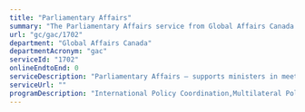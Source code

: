 ```yaml
---
title: "Parliamentary Affairs"
summary: "The Parliamentary Affairs service from Global Affairs Canada is not available end-to-end online, according to the GC Service Inventory."
url: "gc/gac/1702"
department: "Global Affairs Canada"
departmentAcronym: "gac"
serviceId: "1702"
onlineEndtoEnd: 0
serviceDescription: "Parliamentary Affairs – supports ministers in meeting their duties and statutory obligations to Parliament"
serviceUrl: ""
programDescription: "International Policy Coordination,Multilateral Policy,International Law,The Office of Protocol,Europe, Arctic, Middle East and Maghreb Policy & Diplomacy,Americas Policy & Diplomacy,Asia Pacific Policy & Diplomacy,Sub-Saharan Africa Policy & Diplomacy,Geographic Coordination and Mission Support,Gender Equality and the Empowerment of Women and Girls,Growth that works for everyone,Humanitarian Action,Human Development: Health & Education,Environment and Climate Action,Peace and Security Policy,Trade Policy, Agreements, Negotiations and Disputes,Trade Controls,International Business Development,International Innovation and Investment,Europe, Arctic, Middle East and Maghreb Trade,Americas Trade,Asia Pacific Trade,Sub-Saharan Africa Trade,International Assistance Operations,Humanitarian Assistance,Partnerships for Development Innovation,Multilateral International Assistance,Peace and Stabilization Operations,Anti-Crime and Counter-Terrorism Capacity Building,Weapons Threat Reduction,Canada Fund for Local Initiatives,Europe, Arctic, Middle East and Maghreb International Assistance,Americas International Assistance,Asia Pacific International Assistance,Sub-Saharan Africa International Assistance,Grants and Contributions Policy and Operations,Consular Assistance and Services for Canadians Abroad,Emergency Preparedness and Response,Platform Corporate Services,Foreign Service Directives,Client Relations and Mission Operations,Locally Engaged Staff Services,Real Property Planning and Stewardship,Real Property Project Delivery, Professional and Technical Services,Mission Readiness and Security,Mission Network IM/IT,Management and Oversight Services,Communications Services,Legal Services,Human Resources Management Services,Financial Management Services,Information Management Services,Information Technology Services,Real Property Management Services,Materiel Management Services,Acquisition Management Services"
---
```

